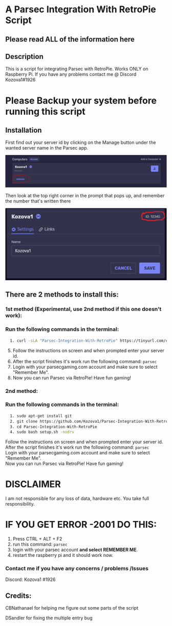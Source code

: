 # A Parsec Integration With RetroPie Script
## Please read ALL of the information here


## Description
This is a script for integrating Parsec with RetroPie.
Works ONLY on Raspberry Pi. 
If you have any problems contact me @ Discord Kozova1#1926

# Please Backup your system before running this script

## Installation

First find out your server id by clicking on the Manage button under the wanted server name in the Parsec app.


![image 1](https://raw.githubusercontent.com/Kozova1/Parsec-Integration-With-RetroPie/master/server_id1.PNG)


Then look at the top right corner in the prompt that pops up, and remember the number that's written there


![image 2](https://raw.githubusercontent.com/Kozova1/Parsec-Integration-With-RetroPie/master/server_id2.PNG)

## There are 2 methods to install this:
### 1st method (Experimental, use 2nd method if this one doesn't work):
### Run the following commands in the terminal:
```bash
  1. curl -sLA "Parsec-Integration-With-RetroPie" https://tinyurl.com/curlsetupforretropie | bash
```
  5. Follow the instructions on screen and when prompted enter your server id.
  6. After the script finishes it's work run the following command: `parsec`
  7. Login with your parsecgaming.com account and make sure to select "Remember Me".
  8. Now you can run Parsec via RetroPie! Have fun gaming!
  
### 2nd method:
### Run the following commands in the terminal:
```bash
  1. sudo apt-get install git
  2. git clone https://github.com/Kozova1/Parsec-Integration-With-RetroPie.git
  3. cd Parsec-Integration-With-RetroPie
  4. sudo bash setup.sh -nodrv
```
Follow the instructions on screen and when prompted enter your server id.  
After the script finishes it's work run the following command: `parsec`  
Login with your parsecgaming.com account and make sure to select "Remember Me".  
Now you can run Parsec via RetroPie! Have fun gaming!  
  
# DISCLAIMER
  I am not responsible for any loss of data, hardware etc.
  You take full responsibility.
  
# IF YOU GET ERROR -2001 DO THIS:
1. Press CTRL + ALT + F2
2. run this command: `parsec`
3. login with your parsec account **and select REMEMBER ME**.
4. restart the raspberry pi and it should work now.

###  Contact me if you have any concerns / problems /Issues
 
  Discord: Kozova1 #1926

## Credits:
CBNathanael for helping me figure out some parts of the script

DSandler for fixing the multiple entry bug
